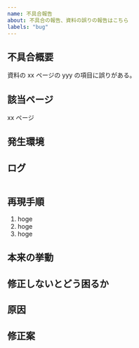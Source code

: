```yaml
---
name: 不具合報告
about: 不具合の報告、資料の誤りの報告はこちら
labels: "bug"
---
```


## 不具合概要

資料の xx ページの yyy の項目に誤りがある。

## 該当ページ

xx ページ

<!-- 該当ページのURLなど -->

## 発生環境

## ログ

```

```

## 再現手順

1. hoge
2. hoge
3. hoge

## 本来の挙動

## 修正しないとどう困るか

## 原因

<!-- もし分かる場合、当たりがつく場合は記載 -->

## 修正案

<!-- もし分かる場合、当たりがつく場合は記載 -->

